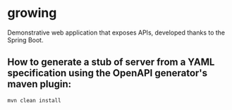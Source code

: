 # growing

Demonstrative web application that exposes APIs, developed thanks to the Spring Boot.

## How to generate a stub of server from a YAML specification using the OpenAPI generator's maven plugin:

```shell
mvn clean install
```
